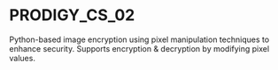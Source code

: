 # PRODIGY_CS_02
Python-based image encryption using pixel manipulation techniques to enhance security. Supports encryption &amp; decryption by modifying pixel values.
